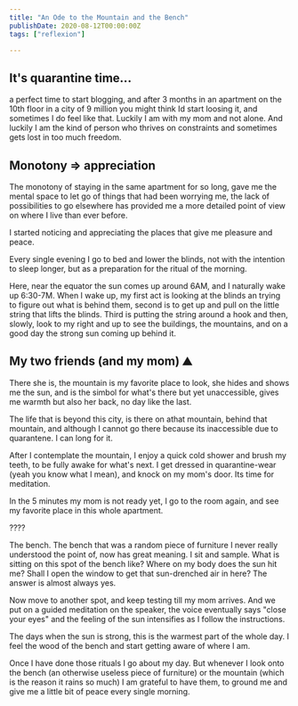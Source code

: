 ```yaml
---
title: "An Ode to the Mountain and the Bench"
publishDate: 2020-08-12T00:00:00Z
tags: ["reflexion"]

---
```



## It's quarantine time...

a perfect time to start blogging, and after 3 months in an apartment on the 10th floor in a city of 9 million you might think Id start loosing it, and sometimes I do feel like that. Luckily I am with my mom and not alone. And luckily I am the kind of person who thrives on constraints and sometimes gets lost in too much freedom.

## Monotony ⇒ appreciation

The monotony of staying in the same apartment for so long, gave me the mental space to let go of things that had been worrying me, the lack of possibilities to go elsewhere has provided me a more detailed point of view on where I live than ever before.

I started noticing and appreciating the places that give me pleasure and peace.

Every single evening I go to bed and lower the blinds, not with the intention to sleep longer, but as a preparation for the ritual of the morning.

Here, near the equator the sun comes up around 6AM, and I naturally wake up 6:30-7M. When I wake up, my first act is looking at the blinds an trying to figure out what is behind them, second is to get up and pull on the little string that lifts the blinds. Third is putting the string around a hook and then, slowly, look to my right and up to see the buildings, the mountains, and on a good day the strong sun coming up behind it.

## My two friends (and my mom) ⛰️

There she is, the mountain is my favorite place to look, she hides and shows me the sun, and is the simbol for what's there but yet unaccessible, gives me warmth but also her back, no day like the last.

The life that is beyond this city, is there on athat mountain, behind that mountain, and although I cannot go there because its inaccessible due to quarantene. I can long for it.

After I contemplate the mountain, I enjoy a quick cold shower and brush my teeth, to be fully awake for what's next. I get dressed in quarantine-wear (yeah you know what I mean), and knock on my mom's door. Its time for meditation.

In the 5 minutes my mom is not ready yet, I go to the room again, and see my favorite place in this whole apartment.

????

The bench. The bench that was a random piece of furniture I never really understood the point of, now has great meaning. I sit and sample. What is sitting on this spot of the bench like? Where on my body does the sun hit me? Shall I open the window to get that sun-drenched air in here? The answer is almost always yes.

Now move to another spot, and keep testing till my mom arrives. And we put on a guided meditation on the speaker, the voice eventually says "close your eyes" and the feeling of the sun intensifies as I follow the instructions.

The days when the sun is strong, this is the warmest part of the whole day. I feel the wood of the bench and start getting aware of where I am.

Once I have done those rituals I go about my day. But whenever I look onto the bench (an otherwise useless piece of furniture) or the mountain (which is the reason it rains so much) I am grateful to have them, to ground me and give me a little bit of peace every single morning.
